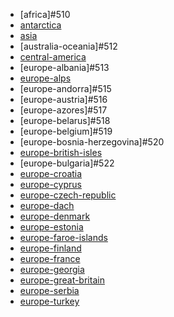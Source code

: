 * [africa]#510
* [antarctica](https://circle-artifacts.com/gh/navit-gps/maptool/395/artifacts/0/tmp/circle-artifacts.YwFZ9TR/antarctica.bin)
* [asia]()
* [australia-oceania]#512
* [central-america](https://circle-artifacts.com/gh/navit-gps/maptool/404/artifacts/0/tmp/circle-artifacts.gkcZZOu/central-america.bin)
* [europe-albania]#513
* [europe-alps]()
* [europe-andorra]#515
* [europe-austria]#516
* [europe-azores]#517
* [europe-belarus]#518
* [europe-belgium]#519
* [europe-bosnia-herzegovina]#520
* [europe-british-isles](https://circle-artifacts.com/gh/navit-gps/maptool/280/artifacts/0/tmp/circle-artifacts.JPbzb8g/europe-british-isles.bin)
* [europe-bulgaria]#522
* [europe-croatia](https://circle-artifacts.com/gh/navit-gps/maptool/432/artifacts/0/tmp/circle-artifacts.OgpnMvO/europe-croatia.bin)
* [europe-cyprus](https://circle-artifacts.com/gh/navit-gps/maptool/433/artifacts/0/tmp/circle-artifacts.KGitP74/europe-cyprus.bin)
* [europe-czech-republic](https://circle-artifacts.com/gh/navit-gps/maptool/434/artifacts/0/tmp/circle-artifacts.ho7fKZN/europe-czech-republic.bin)
* [europe-dach](https://circle-artifacts.com/gh/navit-gps/maptool/435/artifacts/0/tmp/circle-artifacts.lks2FeS/europe-dach.bin)
* [europe-denmark](https://circle-artifacts.com/gh/navit-gps/maptool/436/artifacts/0/tmp/circle-artifacts.oKYSlI8/europe-denmark.bin)
* [europe-estonia](https://circle-artifacts.com/gh/navit-gps/maptool/437/artifacts/0/tmp/circle-artifacts.GFlt8Qz/europe-estonia.bin)
* [europe-faroe-islands](https://circle-artifacts.com/gh/navit-gps/maptool/438/artifacts/0/tmp/circle-artifacts.WDAQYsZ/europe-faroe-islands.bin)
* [europe-finland](https://circle-artifacts.com/gh/navit-gps/maptool/439/artifacts/0/tmp/circle-artifacts.AulH1sK/europe-finland.bin)
* [europe-france](https://circle-artifacts.com/gh/navit-gps/maptool/440/artifacts/0/tmp/circle-artifacts.A23IgKN/europe-france.bin)
* [europe-georgia](https://circle-artifacts.com/gh/navit-gps/maptool/441/artifacts/0/tmp/circle-artifacts.djR6o7h/europe-georgia.bin)
* [europe-great-britain](https://circle-artifacts.com/gh/navit-gps/maptool/443/artifacts/0/tmp/circle-artifacts.g7HFiNj/europe-great-britain.bin)
* [europe-serbia](https://circle-artifacts.com/gh/navit-gps/maptool/475/artifacts/0/tmp/circle-artifacts.BzDwarC/europe-serbia.bin)
* [europe-turkey](https://circle-artifacts.com/gh/navit-gps/maptool/488/artifacts/0/tmp/circle-artifacts.yPp7ARK/europe-turkey.bin)

